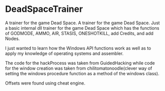 # DeadSpaceTrainer
A trainer for the game Dead Space.
A trainer for the game Dead Space. Just a basic internal dll trainer for the game Dead Space which has the functions of GODMODE, AMMO, AIR, STASIS, ONESHOTKILL, add Credits, and add Nodes.

I just wanted to learn how the Windows API functions work as well as to apply my knowledge of operating systems and assembler.

The code for the hackProcess was taken from GuidedHacking while code for the window creation was taken from chilitomatonoodle(clever way of setting the windows procedure function as a method of the windows class).

Offsets were found using cheat engine.
